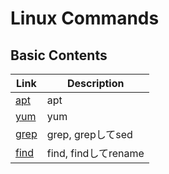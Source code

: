 # Linux Commands


## Basic Contents
| Link | Description |
| --- | --- |
| [apt](apt.md)         | apt |
| [yum](yum.md)         | yum |
| [grep](grep.md)       | grep, grepしてsed |
| [find](find.md)       | find, findしてrename |

